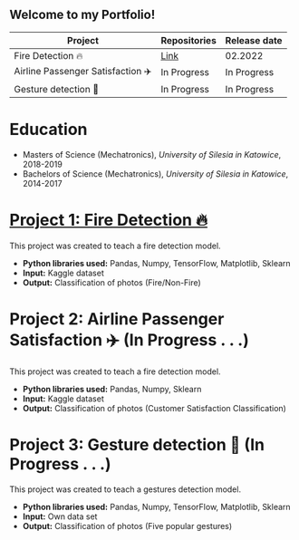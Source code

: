 ## Welcome to my Portfolio!

| Project                 | Repositories | Release date |
| ------------------------| -----------  | -----------  |
| Fire Detection 🔥| [Link](https://github.com/norbertkocon94/Fire_detection_project) | 02.2022 |
| Airline Passenger Satisfaction ✈️ | In Progress | In Progress |
| Gesture detection 🙏  | In Progress | In Progress |

# Education
* Masters of Science (Mechatronics), *University of Silesia in Katowice*, 2018-2019
* Bachelors of Science (Mechatronics), *University of Silesia in Katowice*, 2014-2017

# [Project 1: Fire Detection 🔥](https://github.com/norbertkocon94/Fire_detection_project)

This project was created to teach a fire detection model.

* **Python libraries used:** Pandas, Numpy, TensorFlow, Matplotlib, Sklearn
* **Input:** Kaggle dataset
* **Output:** Classification of photos (Fire/Non-Fire)


# Project 2: Airline Passenger Satisfaction ✈️ (In Progress . . .)

This project was created to teach a fire detection model.

* **Python libraries used:** Pandas, Numpy, Sklearn
* **Input:** Kaggle dataset
* **Output:** Classification of photos (Customer Satisfaction Classification)

# Project 3: Gesture detection 🙏 (In Progress . . .)

This project was created to teach a gestures detection model.

* **Python libraries used:** Pandas, Numpy, TensorFlow, Matplotlib, Sklearn
* **Input:** Own data set
* **Output:** Classification of photos (Five popular gestures)
